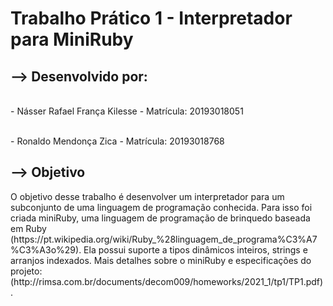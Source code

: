 <h1> Trabalho Prático 1 - Interpretador para MiniRuby </h1>

<h2>--> Desenvolvido por:</h2> 
  
  <br/> - Násser Rafael França Kilesse - Matrícula: 20193018051
  
  <br/> - Ronaldo Mendonça Zica - Matrícula: 20193018768
  
<h2> --> Objetivo </h2>

<p> O	 objetivo	 desse	 trabalho	 é	 desenvolver	 um	 interpretador	 para	 um
subconjunto	 de	 uma	 linguagem	 de	 programação conhecida.	 Para	 isso	 foi	 criada	
miniRuby, uma	 linguagem	 de	 programação	 de	 brinquedo	 baseada	 em	 Ruby
(https://pt.wikipedia.org/wiki/Ruby_%28linguagem_de_programa%C3%A7%C3%A3o%29).	Ela	
possui	suporte	a	tipos	dinâmicos	inteiros,	strings	e	arranjos	indexados. 
Mais detalhes sobre o miniRuby e especificações do projeto: (http://rimsa.com.br/documents/decom009/homeworks/2021_1/tp1/TP1.pdf). </p>
